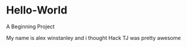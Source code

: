 # Hello-World
A Beginning  Project


My name is alex winstanley and i thought Hack TJ was pretty awesome
